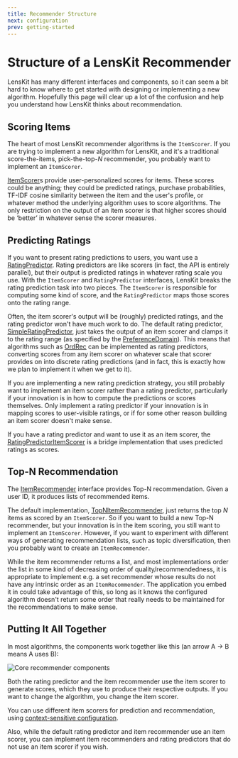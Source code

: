 ```yaml
---
title: Recommender Structure
next: configuration
prev: getting-started
---
```


# Structure of a LensKit Recommender

LensKit has many different interfaces and components, so it can seem a bit hard to know where to get started with designing or implementing a new algorithm.  Hopefully this page will clear up a lot of the confusion and help you understand how LensKit thinks about recommendation.

## Scoring Items

The heart of most LensKit recommender algorithms is the `ItemScorer`.  If you are trying to implement a new algorithm for LensKit, and it's a traditional score-the-items, pick-the-top-*N* recommender, you probably want to implement an `ItemScorer`.

[ItemScorer]: http://lenskit.org/apidocs/org/grouplens/lenskit/ItemScorer.html

[ItemScorer][]s provide user-personalized scores for items.  These scores could be anything; they could be predicted ratings, purchase probabilities, TF-IDF cosine similarity between the item and the user's profile, or whatever method the underlying algorithm uses to score algorithms.  The only restriction on the output of an item scorer is that higher scores should be ‘better’ in whatever sense the scorer measures.

## Predicting Ratings

[RatingPredictor]: http://lenskit.org/apidocs/org/grouplens/lenskit/RatingPredictor.html
[SimpleRatingPredictor]: http://lenskit.org/apidocs/org/grouplens/lenskit/basic/SimpleRatingPredictor.html
[PreferenceDomain]: http://lenskit.org/apidocs/org/grouplens/lenskit/data/pref/PreferenceDomain.html
[RatingPredictorItemScorer]: http://lenskit.org/apidocs/org/grouplens/lenskit/basic/RatingPredictorItemScorer.html

If you want to present rating predictions to users, you want use a [RatingPredictor][].  Rating predictors are like scorers (in fact, the API is entirely parallel), but their output is predicted ratings in whatever rating scale you use.  With the `ItemScorer` and `RatingPredictor` interfaces, LensKit breaks the rating prediction task into two pieces.  The `ItemScorer` is responsible for computing some kind of score, and the `RatingPredictor` maps those scores onto the rating range.

[OrdRec]: http://dx.doi.org/10.1145/2043932.2043956

Often, the item scorer's output will be (roughly) predicted ratings, and the rating predictor won't have much work to do.  The default rating predictor, [SimpleRatingPredictor][], just takes the output of an item scorer and clamps it to the rating range (as specified by the [PreferenceDomain][]).  This means that algorithms such as [OrdRec][] can be implemented as rating predictors, converting scores from any item scorer on whatever scale that scorer provides on into discrete rating predictions (and in fact, this is exactly how we plan to implement it when we get to it).

If you are implementing a new rating prediction strategy, you still probably want to implement an item scorer rather than a rating predictor, particularly if your innovation is in how to compute the predictions or scores themselves.  Only implement a rating predictor if your innovation is in mapping scores to user-visible ratings, or if for some other reason building an item scorer doesn't make sense.

If you have a rating predictor and want to use it as an item scorer, the [RatingPredictorItemScorer][] is a bridge implementation that uses predicted ratings as scores.

## Top-N Recommendation

[ItemRecommender]: http://lenskit.org/apidocs/org/grouplens/lenskit/ItemRecommender.html
[TopNItemRecommender]: http://lenskit.org/apidocs/org/grouplens/lenskit/TopNItemRecommender.html

The [ItemRecommender][] interface provides Top-N recommendation.  Given a user ID, it produces lists of recommended items.

The default implementation, [TopNItemRecommender][], just returns the top *N* items as scored by an `ItemScorer`.  So if you want to build a new Top-N recommender, but your innovation is in the item scoring, you still want to implement an `ItemScorer`.  However, if you want to experiment with different ways of generating recommendation lists, such as topic diversification, then you probably want to create an `ItemRecommender`.

While the item recommender returns a list, and most implementations order the list in some kind of decreasing order of quality/recommendedness, it is appropriate to implement e.g. a set recommender whose results do not have any intrinsic order as an `ItemRecommender`.  The application you embed it in could take advantage of this, so long as it knows the configured algorithm doesn't return some order that really needs to be maintained for the recommendations to make sense.

## Putting It All Together

In most algorithms, the components work together like this (an arrow A → B means A uses B):

![Core recommender components](scorer-arch.svg)

Both the rating predictor and the item recommender use the item scorer to generate scores, which they use to produce their respective outputs.  If you want to change the algorithm, you change the item scorer.

You can use different item scorers for prediction and recommendation, using [context-sensitive configuration](../configuration/).

Also, while the default rating predictor and item recommender use an item scorer, you can implement item recommenders and rating predictors that do not use an item scorer if you wish.
